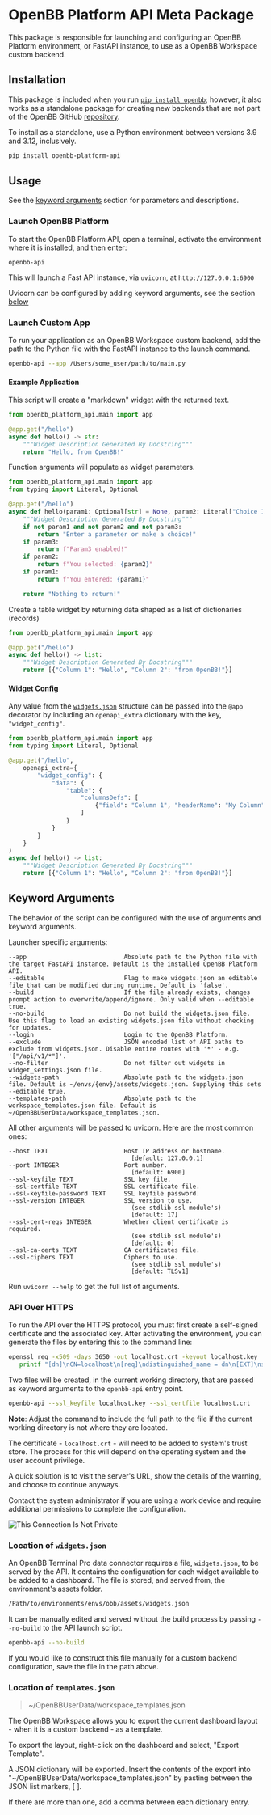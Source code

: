 # OpenBB Platform API Meta Package

This package is responsible for launching and configuring an OpenBB Platform environment, or FastAPI instance, to use as a OpenBB Workspace custom backend.

## Installation

This package is included when you run [`pip install openbb`](https://docs.openbb.co/platform/installation); however, it also works as a standalone package
for creating new backends that are not part of the OpenBB GitHub [repository](https://github.com/OpenBB-finance/OpenBB/).

To install as a standalone, use a Python environment between versions 3.9 and 3.12, inclusively.

```sh
pip install openbb-platform-api
```

## Usage

See the [keyword arguments](#keyword-arguments) section for parameters and descriptions.

### Launch OpenBB Platform

To start the OpenBB Platform API, open a terminal, activate the environment where it is installed, and then enter:

```
openbb-api
```

This will launch a Fast API instance, via `uvicorn`, at `http://127.0.0.1:6900`

Uvicorn can be configured by adding keyword arguments, see the section [below](#keyword-arguments)

### Launch Custom App

To run your application as an OpenBB Workspace custom backend, add the path to the Python file with the FastAPI instance to the launch command.

```sh
openbb-api --app /Users/some_user/path/to/main.py
```

#### Example Application

This script will create a "markdown" widget with the returned text.

```python
from openbb_platform_api.main import app

@app.get("/hello")
async def hello() -> str:
    """Widget Description Generated By Docstring"""
    return "Hello, from OpenBB!"
```

Function arguments will populate as widget parameters.

```python
from openbb_platform_api.main import app
from typing import Literal, Optional

@app.get("/hello")
async def hello(param1: Optional[str] = None, param2: Literal["Choice 1", "Choice 2"] = None, param3: bool = False) -> str:
    """Widget Description Generated By Docstring"""
    if not param1 and not param2 and not param3:
        return "Enter a parameter or make a choice!"
    if param3:
        return f"Param3 enabled!"
    if param2:
        return f"You selected: {param2}"
    if param1:
        return f"You entered: {param1}"

    return "Nothing to return!"
```

Create a table widget by returning data shaped as a list of dictionaries (records)

```python
from openbb_platform_api.main import app

@app.get("/hello")
async def hello() -> list:
    """Widget Description Generated By Docstring"""
    return [{"Column 1": "Hello", "Column 2": "from OpenBB!"}]
```

#### Widget Config

Any value from the [`widgets.json`](https://docs.openbb.co/terminal/custom-backend/widgets.json) structure can be passed into the `@app` decorator by including an `openapi_extra` dictionary with the key, `"widget_config"`.

```python
from openbb_platform_api.main import app
from typing import Literal, Optional

@app.get("/hello",
    openapi_extra={
        "widget_config": {
            "data": {
                "table": {
                    "columnsDefs": [
                        {"field": "Column 1", "headerName": "My Column", "headerTooltip": "Tooltip added!", "type": "text"}
                    ]
                }
            }
        }
    }
)
async def hello() -> list:
    """Widget Description Generated By Docstring"""
    return [{"Column 1": "Hello", "Column 2": "from OpenBB!"}]
```

## Keyword Arguments

The behavior of the script can be configured with the use of arguments and keyword arguments.

Launcher specific arguments:

    --app                           Absolute path to the Python file with the target FastAPI instance. Default is the installed OpenBB Platform API.
    --editable                      Flag to make widgets.json an editable file that can be modified during runtime. Default is 'false'.
    --build                         If the file already exists, changes prompt action to overwrite/append/ignore. Only valid when --editable true.
    --no-build                      Do not build the widgets.json file. Use this flag to load an existing widgets.json file without checking for updates.
    --login                         Login to the OpenBB Platform.
    --exclude                       JSON encoded list of API paths to exclude from widgets.json. Disable entire routes with '*' - e.g. '["/api/v1/*"]'.
    --no-filter                     Do not filter out widgets in widget_settings.json file.
    --widgets-path                  Absolute path to the widgets.json file. Default is ~/envs/{env}/assets/widgets.json. Supplying this sets --editable true.
    --templates-path                Absolute path to the workspace_templates.json file. Default is ~/OpenBBUserData/workspace_templates.json.

All other arguments will be passed to uvicorn. Here are the most common ones:

    --host TEXT                     Host IP address or hostname.
                                      [default: 127.0.0.1]
    --port INTEGER                  Port number.
                                      [default: 6900]
    --ssl-keyfile TEXT              SSL key file.
    --ssl-certfile TEXT             SSL certificate file.
    --ssl-keyfile-password TEXT     SSL keyfile password.
    --ssl-version INTEGER           SSL version to use.
                                      (see stdlib ssl module's)
                                      [default: 17]
    --ssl-cert-reqs INTEGER         Whether client certificate is required.
                                      (see stdlib ssl module's)
                                      [default: 0]
    --ssl-ca-certs TEXT             CA certificates file.
    --ssl-ciphers TEXT              Ciphers to use.
                                      (see stdlib ssl module's)
                                      [default: TLSv1]

Run `uvicorn --help` to get the full list of arguments.

### API Over HTTPS

To run the API over the HTTPS protocol, you must first create a self-signed certificate and the associated key. After activating the environment, you can generate the files by entering this to the command line:

```sh
openssl req -x509 -days 3650 -out localhost.crt -keyout localhost.key   -newkey rsa:4096 -nodes -sha256   -subj '/CN=localhost' -extensions EXT -config <( \
   printf "[dn]\nCN=localhost\n[req]\ndistinguished_name = dn\n[EXT]\nsubjectAltName=DNS:localhost\nkeyUsage=digitalSignature\nextendedKeyUsage=serverAuth")
```

Two files will be created, in the current working directory, that are passed as keyword arguments to the `openbb-api` entry point.

```sh
openbb-api --ssl_keyfile localhost.key --ssl_certfile localhost.crt
```

**Note**: Adjust the command to include the full path to the file if the current working directory is not where they are located.

The certificate - `localhost.crt` - will need to be added to system's trust store. The process for this will depend on the operating system and the user account privilege.

A quick solution is to visit the server's URL, show the details of the warning, and choose to continue anyways.

Contact the system administrator if you are using a work device and require additional permissions to complete the configuration.

![This Connection Is Not Private](https://in.norton.com/content/dam/blogs/images/norton/am/this_connection_not_is_private.png)

### Location of `widgets.json`

An OpenBB Terminal Pro data connector requires a file, `widgets.json`, to be served by the API. It contains the configuration for each widget available to be added to a dashboard. The file is stored, and served from, the environment's assets folder.

```sh
/Path/to/environments/envs/obb/assets/widgets.json
```

It can be manually edited and served without the build process by passing `--no-build` to the API launch script.

```sh
openbb-api --no-build
```

If you would like to construct this file manually for a custom backend configuration, save the file in the path above.


### Location of `templates.json`

> ~/OpenBBUserData/workspace_templates.json

The OpenBB Workspace allows you to export the current dashboard layout - when it is a custom backend - as a template.

To export the layout, right-click on the dashboard and select, "Export Template".

A JSON dictionary will be exported. Insert the contents of the export into "~/OpenBBUserData/workspace_templates.json" by pasting between the JSON list markers, [ ].

If there are more than one, add a comma between each dictionary entry.
